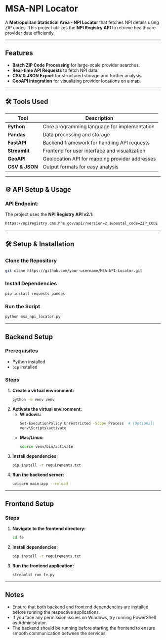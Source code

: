 # MSA-NPI Locator

A **Metropolitan Statistical Area - NPI Locator** that fetches NPI details using ZIP codes. This project utilizes the **NPI Registry API** to retrieve healthcare provider data efficiently.

---

## Features
- **Batch ZIP Code Processing** for large-scale provider searches.
- **Real-time API Requests** to fetch NPI data.
- **CSV & JSON Export** for structured storage and further analysis.
- **GeoAPI integration** for visualizing provider locations on a map.

---

## 🛠 Tools Used

| Tool          | Description |
|--------------|------------|
| **Python**   | Core programming language for implementation |
| **Pandas**   | Data processing and storage |
| **FastAPI**  | Backend framework for handling API requests |
| **Streamlit** | Frontend for user interface and visualization |
| **GeoAPI**   | Geolocation API for mapping provider addresses |
| **CSV & JSON** | Output formats for easy analysis |

---

## ⚙️ API Setup & Usage

### **API Endpoint:**
The project uses the **NPI Registry API v2.1**:
```plaintext
https://npiregistry.cms.hhs.gov/api/?version=2.1&postal_code=ZIP_CODE
```

---

## 🛠 Setup & Installation

### **Clone the Repository**
```sh
git clone https://github.com/your-username/MSA-NPI-Locator.git
```

### **Install Dependencies**
```sh
pip install requests pandas
```

### **Run the Script**
```sh
python msa_npi_locator.py
```

---

## Backend Setup

### **Prerequisites**
- Python installed
- `pip` installed

### **Steps**
1. **Create a virtual environment:**
   ```sh
   python -m venv venv
   ```
2. **Activate the virtual environment:**
   - **Windows:**
     ```sh
     Set-ExecutionPolicy Unrestricted -Scope Process  # (Optional)
     venv\Scripts\activate
     ```
   - **Mac/Linux:**
     ```sh
     source venv/bin/activate
     ```
3. **Install dependencies:**
   ```sh
   pip install -r requirements.txt
   ```
4. **Run the backend server:**
   ```sh
   uvicorn main:app --reload
   ```

---

## Frontend Setup

### **Steps**
1. **Navigate to the frontend directory:**
   ```sh
   cd fe
   ```
2. **Install dependencies:**
   ```sh
   pip install -r requirements.txt
   ```
3. **Run the frontend application:**
   ```sh
   streamlit run fe.py
   ```

---

## Notes
- Ensure that both backend and frontend dependencies are installed before running the respective applications.
- If you face any permission issues on Windows, try running PowerShell as Administrator.
- The backend should be running before starting the frontend to ensure smooth communication between the services.

